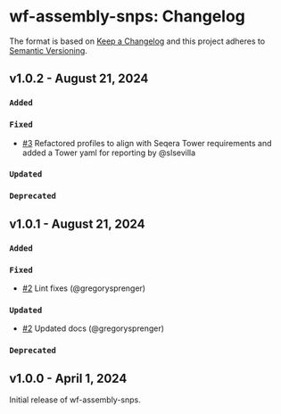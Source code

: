 # wf-assembly-snps: Changelog

The format is based on [Keep a Changelog](https://keepachangelog.com/en/1.0.0/)
and this project adheres to [Semantic Versioning](https://semver.org/spec/v2.0.0.html).

## v1.0.2 - August 21, 2024

### `Added`

### `Fixed`

- [#3](https://github.com/bacterial-genomics/wf-assembly-snps/pull/3) Refactored profiles to align with Seqera Tower requirements and added a Tower yaml for reporting by @slsevilla

### `Updated`

### `Deprecated`

## v1.0.1 - August 21, 2024

### `Added`

### `Fixed`

- [#2](https://github.com/bacterial-genomics/wf-assembly-snps/pull/2) Lint fixes (@gregorysprenger)

### `Updated`

- [#2](https://github.com/bacterial-genomics/wf-assembly-snps/pull/2) Updated docs (@gregorysprenger)

### `Deprecated`

## v1.0.0 - April 1, 2024

Initial release of wf-assembly-snps.
